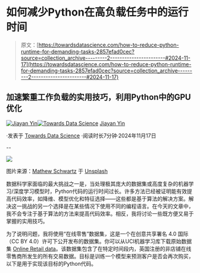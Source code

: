 # 如何减少Python在高负载任务中的运行时间

> 原文：[https://towardsdatascience.com/how-to-reduce-python-runtime-for-demanding-tasks-2857efad0cec?source=collection_archive---------2-----------------------#2024-11-17](https://towardsdatascience.com/how-to-reduce-python-runtime-for-demanding-tasks-2857efad0cec?source=collection_archive---------2-----------------------#2024-11-17)

## 加速繁重工作负载的实用技巧，利用Python中的GPU优化

[](https://medium.com/@jiayanyin.simba?source=post_page---byline--2857efad0cec--------------------------------)[![Jiayan Yin](../Images/1a67e16a388877478366a8c6b2736dda.png)](https://medium.com/@jiayanyin.simba?source=post_page---byline--2857efad0cec--------------------------------)[](https://towardsdatascience.com/?source=post_page---byline--2857efad0cec--------------------------------)[![Towards Data Science](../Images/a6ff2676ffcc0c7aad8aaf1d79379785.png)](https://towardsdatascience.com/?source=post_page---byline--2857efad0cec--------------------------------) [Jiayan Yin](https://medium.com/@jiayanyin.simba?source=post_page---byline--2857efad0cec--------------------------------)

·发表于 [Towards Data Science](https://towardsdatascience.com/?source=post_page---byline--2857efad0cec--------------------------------) ·阅读时长7分钟·2024年11月17日

--

![](../Images/1ae3414a7bd043dd9961fd3c068ce1fc.png)

图片来源：[Mathew Schwartz](https://unsplash.com/@cadop?utm_source=medium&utm_medium=referral) 于 [Unsplash](https://unsplash.com/?utm_source=medium&utm_medium=referral)

数据科学家面临的最大挑战之一是，当处理极其庞大的数据集或高度复杂的机器学习/深度学习模型时，Python代码的运行时间过长。许多方法已经被证明能有效提高代码效率，如降维、模型优化和特征选择——这些都是基于算法的解决方案。解决这一挑战的另一个选择是在某些情况下使用不同的编程语言。在今天的文章中，我不会专注于基于算法的方法来提高代码效率。相反，我将讨论一些既方便又易于掌握的实用技巧。

为了说明问题，我将使用“在线零售”数据集，这是一个在创意共享署名 4.0 国际（CC BY 4.0）许可下公开发布的数据集。你可以从UCI机器学习库下载原始数据集 [Online Retail data](https://archive.ics.uci.edu/dataset/352/online+retail)。该数据集包含了在特定时间段内，英国注册的非店铺在线零售商所发生的所有交易数据。目标是训练一个模型来预测客户是否会再次购买，以下是用于实现该目标的Python代码。
